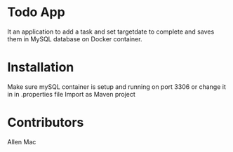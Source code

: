 # Todo App
It an application to add a task and set targetdate to complete and saves them in MySQL database on Docker container.

# Installation
Make sure mySQL container is setup and running on port 3306 or change it in in .properties file
Import as Maven project

# Contributors
Allen Mac
